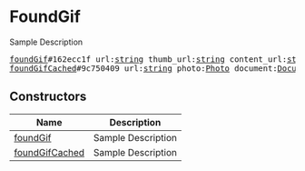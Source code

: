 # FoundGif

Sample Description

<pre>
<a href="../constructor/foundGif">foundGif</a>#162ecc1f url:<a href="../type/string.md">string</a> thumb_url:<a href="../type/string.md">string</a> content_url:<a href="../type/string.md">string</a> content_type:<a href="../type/string.md">string</a> w:<a href="../type/int.md">int</a> h:<a href="../type/int.md">int</a> = <a href="../type/FoundGif.md">FoundGif</a>;
<a href="../constructor/foundGifCached">foundGifCached</a>#9c750409 url:<a href="../type/string.md">string</a> photo:<a href="../type/Photo.md">Photo</a> document:<a href="../type/Document.md">Document</a> = <a href="../type/FoundGif.md">FoundGif</a>;
</pre>

## Constructors

| Name | Description |
|------|-------------|
| [foundGif](../constructor/foundGif.md) | Sample Description |
| [foundGifCached](../constructor/foundGifCached.md) | Sample Description |

